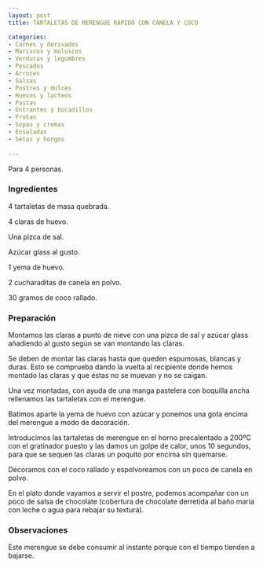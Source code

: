 ```yaml
---
layout: post
title: TARTALETAS DE MERENGUE RÁPIDO CON CANELA Y COCO

categories:
- Carnes y derivados
- Mariscos y moluscos
- Verduras y legumbres
- Pescados
- Arroces
- Salsas
- Postres y dulces
- Huevos y lacteos
- Pastas
- Entrantes y bocadillos
- Frutas
- Sopas y cremas
- Ensaladas
- Setas y hongos
 
---
```

Para 4 personas.

<h3>Ingredientes</h3>

4 tartaletas de masa quebrada.

4 claras de huevo.

Una pizca de sal.

Azúcar glass al gusto.

1 yema de huevo.

2 cucharaditas de canela en polvo.

30 gramos de coco rallado.

<h3>Preparación</h3>

Montamos las claras a punto de nieve con una pizca de sal y azúcar glass añadiendo al gusto según se van montando las claras.

Se deben de montar las claras hasta que queden espumosas, blancas y duras. Esto se comprueba dando la vuelta al recipiente donde hemos montado las claras y que éstas no se muevan y no se caigan.

Una vez montadas, con ayuda de una manga pastelera con boquilla ancha rellenamos las tartaletas con el merengue.

Batimos aparte la yema de huevo con azúcar y ponemos una gota encima del merengue a modo de decoración.

Introducimos las tartaletas de merengue en el horno precalentado a 200&ordm;C con el gratinador puesto y las damos un golpe de calor, unos 10 segundos, para que se sequen las claras un poquito por encima sin quemarse.

Decoramos con el coco rallado y espolvoreamos con un poco de canela en polvo.

En el plato donde vayamos a servir el postre, podemos acompañar con un poco de salsa de chocolate (cobertura de chocolate derretida al baño maría con leche o agua para rebajar su textura).

<h3>Observaciones</h3>

Este merengue se debe consumir al instante porque con el tiempo tienden a bajarse.

